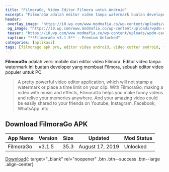 ```yaml
---
title: "FilmoraGo, Video Editor Filmora untuk Android"
excerpt: "FilmoraGo adalah editor video tanpa watermark buatan developer yang membuat Filmora, sebuah editor video populer untuk PC"
header:
 overlay_image: "https://i0.wp.com/www.modmafia.co/wp-content/uploads/wpdm-cache/filmorago-900x0.png"
 og_image: "https://i0.wp.com/www.modmafia.co/wp-content/uploads/wpdm-cache/filmorago-900x0.png"
 teaser: "https://i0.wp.com/www.modmafia.co/wp-content/uploads/wpdm-cache/filmorago-900x0.png?resize=320,320"
 caption: "**FilmoraGo v3.1.5** - Premium Unlocked"
categories: [aplikasi]
tags: [filmorago apk pro, editor video android, video cutter android, filmora android]
---
```

**FilmoraGo** adalah versi mobile dari editor video Filmora. Editor video tanpa watermark ini buatan developer yang membuat Filmora, sebuah editor video populer untuk PC.

> A pretty powerful video editor application, which will not stamp a watermark or place a time limit on your clip. With FilmoraGo, making a video with music and effects, FilmoraGo helps you make funny videos and relive your memories anywhere. And your amazing video could be easily shared to your friends on Youtube, Instagram, Facebook, WhatsApp .etc

## Download FilmoraGo APK

|App Name|Version|Size|Updated|Mod Status|
|---|---|---|---|---|
|FilmoraGo|v3.1.5|35.3|August 17, 2019|Unlocked|

[Download](https://bit.ly/2lLU02D){: target="_blank" rel="noopener" .btn .btn--success .btn--large .align-center}

